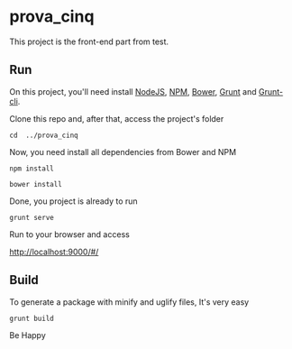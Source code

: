 # prova_cinq

This project is the front-end part from test.

## Run

On this project, you'll need install [NodeJS](https://nodejs.org/en/), [NPM](https://www.npmjs.com/), [Bower](https://www.npmjs.com/), [Grunt](https://www.npmjs.com/) and [Grunt-cli](http://gruntjs.com/getting-started).

Clone this repo and, after that, access the project's folder

    cd  ../prova_cinq

Now, you need install all dependencies from Bower and NPM

    npm install

    bower install

Done, you project is already to run

    grunt serve

Run to your browser and access

 [http://localhost:9000/#/](http://localhost:9000/#/)

## Build

To generate a package with minify and uglify files, It's very easy

    grunt build

Be Happy